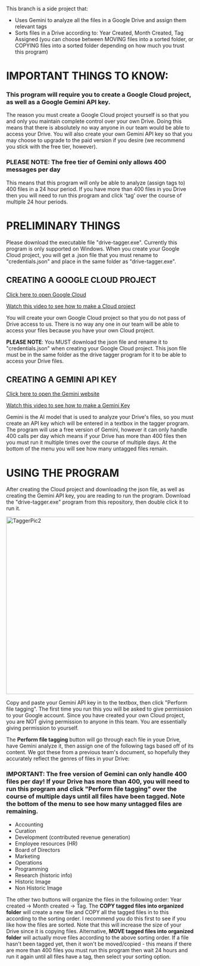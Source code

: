 This branch is a side project that:
* Uses Gemini to analyze all the files in a Google Drive and assign them relevant tags
* Sorts files in a Drive according to: Year Created, Month Created, Tag Assigned (you can choose between MOVING files into a sorted folder, or COPYING files into a sorted folder depending on how much you trust this program)

# IMPORTANT THINGS TO KNOW:
### This program will require you to create a Google Cloud project, as well as a Google Gemini API key. 
The reason you must create a Google Cloud project yourself is so that you and only you maintain complete control over your own Drive. Doing this means that there is absolutely no way anyone in our team would be able to access your Drive. 
You will also create your own Gemini API key so that you may choose to upgrade to the paid version if you desire (we recommend you stick with the free tier, however).

### PLEASE NOTE: The free tier of Gemini only allows 400 messages per day
This means that this program will only be able to analyze (assign tags to) 400 files in a 24 hour period. If you have more than 400 files in you Drive then you will need to run this program and click 'tag' over the course of multiple 24 hour periods.

# PRELIMINARY THINGS
Please download the executable file "drive-tagger.exe". Currently this program is only supported on Windows. 
When you create your Google Cloud project, you will get a .json file that you must rename to "credentials.json" and place in the same folder as "drive-tagger.exe".

## CREATING A GOOGLE CLOUD PROJECT

[Click here to open Google Cloud](https://console.cloud.google.com/)

[Watch this video to see how to make a Cloud project](https://youtu.be/gx7stcEErJc)

You will create your own Google Cloud project so that you do not pass of Drive access to us. There is no way any one in our team will be able to access your files because you have your own Cloud project.

**PLEASE NOTE**: You MUST download the json file and rename it to "credentials.json" when creating your Google Cloud project. This json file must be in the same folder as the drive tagger program for it to be able to access your Drive files.


## CREATING A GEMINI API KEY

[Click here to open the Gemini website](https://aistudio.google.com/)

[Watch this video to see how to make a Gemini Key](https://www.youtube.com/watch?v=oAe-IqvlUVk)

Gemini is the AI model that is used to analyze your Drive's files, so you must create an API key which will be entered in a textbox in the tagger program. The program will use a free version of Gemini, however it can only handle 400 calls per day which means if your Drive has more than 400 files then you must run it multiple times over the course of multiple days. At the bottom of the menu you will see how many untagged files remain. 

# USING THE PROGRAM

After creating the Cloud project and downloading the json file, as well as creating the Gemini API key, you are reading to run the program. Download the "drive-tagger.exe" program from this repository, then double click it to run it.

<img width="749" height="476" alt="TaggerPic2" src="https://github.com/user-attachments/assets/5356652a-3ed2-4f12-af7f-6804baba2f59" />

Copy and paste your Gemini API key in to the textbox, then click "Perform file tagging". The first time you run this you will be asked to give permission to your Google account. Since you have created your own Cloud project, you are NOT giving permission to anyone in this team. You are essentially giving permission to yourself. 

The **Perform file tagging** button will go through each file in youe Drive, have Gemini analyze it, then assign one of the following tags based off of its content. We got these from a previous team's document, so hopefully they accurately reflect the genres of files in your Drive:
### IMPORTANT: The free version of Gemini can only handle 400 files per day! If your Drive has more than 400, you will need to run this program and click "Perform file tagging" over the course of multiple days until all files have been tagged. Note the bottom of the menu to see how many untagged files are remaining.

* Accounting
* Curation
* Development (contributed revenue generation)
* Employee resources (HR)
* Board of Directors
* Marketing
* Operations
* Programming
* Research (historic info)
* Historic Image
* Non Historic Image

The other two buttons will organize the files in the following order: Year created -> Month created -> Tag.
The **COPY tagged files into organized folder** will create a new file and COPY all the tagged files in to this according to the sorting order. I recommend you do this first to see if you like how the files are sorted. Note that this will increase the size of your Drive since it is copying files.
Alternative, **MOVE tagged files into organized folder** will actually move files according to the above sorting order. If a file hasn't been tagged yet, then it won't be moved/copied - this means if there are more than 400 files you must run this program then wait 24 hours and run it again until all files have a tag, then select your sorting option.

